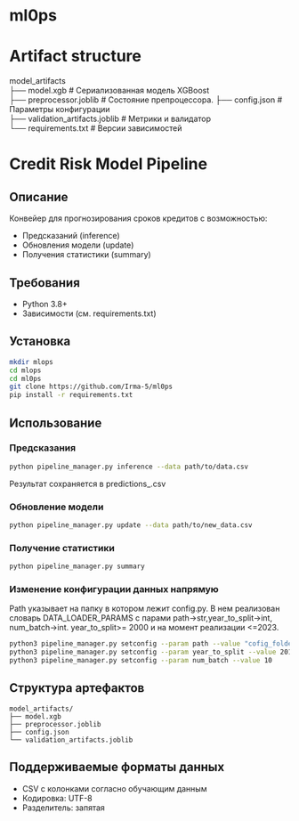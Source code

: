 # ml0ps
# Artifact structure  
model_artifacts  
├── model.xgb                # Сериализованная модель XGBoost  
├── preprocessor.joblib      # Состояние препроцессора. 
├── config.json              # Параметры конфигурации  
├── validation_artifacts.joblib # Метрики и валидатор  
└── requirements.txt         # Версии зависимостей  

# Credit Risk Model Pipeline

## Описание
Конвейер для прогнозирования сроков кредитов с возможностью:
- Предсказаний (inference)
- Обновления модели (update)
- Получения статистики (summary)

## Требования
- Python 3.8+
- Зависимости (см. requirements.txt)

## Установка
```bash
mkdir mlops
cd mlops
cd ml0ps
git clone https://github.com/Irma-5/ml0ps
pip install -r requirements.txt
```

## Использование

### Предсказания
```bash
python pipeline_manager.py inference --data path/to/data.csv
```
Результат сохраняется в predictions_<timestamp>.csv

### Обновление модели
```bash
python pipeline_manager.py update --data path/to/new_data.csv
```

### Получение статистики
```bash
python pipeline_manager.py summary
```
### Изменение конфигурации данных напрямую
Path указывает на папку в котором лежит config.py. В нем реализован словарь DATA_LOADER_PARAMS с парами path->str,year_to_split->int, num_batch->int. year_to_split>= 2000 и на момент реализации <=2023.
```bash
python3 pipeline_manager.py setconfig --param path --value "cofig_folder"
python3 pipeline_manager.py setconfig --param year_to_split --value 2010
python3 pipeline_manager.py setconfig --param num_batch --value 10
```
## Структура артефактов
```
model_artifacts/
├── model.xgb
├── preprocessor.joblib
├── config.json
└── validation_artifacts.joblib
```

## Поддерживаемые форматы данных
- CSV с колонками согласно обучающим данным
- Кодировка: UTF-8
- Разделитель: запятая
